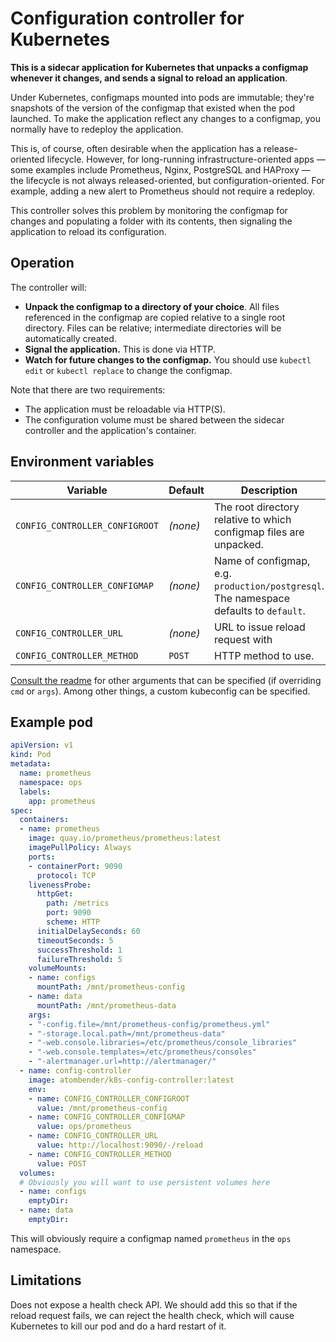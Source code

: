 # Configuration controller for Kubernetes

**This is a sidecar application for Kubernetes that unpacks a configmap whenever it changes, and sends a signal to reload an application**.

Under Kubernetes, configmaps mounted into pods are immutable; they're snapshots of the version of the configmap that existed when the pod launched. To make the application reflect any changes to a configmap, you normally have to redeploy the application.

This is, of course, often desirable when the application has a release-oriented lifecycle. However, for long-running infrastructure-oriented apps — some examples include Prometheus, Nginx, PostgreSQL and HAProxy — the lifecycle is not always released-oriented, but configuration-oriented. For example, adding a new alert to Prometheus should not require a redeploy.

This controller solves this problem by monitoring the configmap for changes and populating a folder with its contents, then signaling the application to reload its configuration.

## Operation

The controller will:

* **Unpack the configmap to a directory of your choice**. All files referenced in the configmap are copied relative to a single root directory. Files can be relative; intermediate directories will be automatically created.
* **Signal the application.** This is done via HTTP.
* **Watch for future changes to the configmap.** You should use `kubectl edit` or `kubectl replace` to change the configmap.

Note that there are two requirements:

* The application must be reloadable via HTTP(S).
* The configuration volume must be shared between the sidecar controller and the application's container.

## Environment variables

| **Variable** | **Default** | **Description** |
|------------|-----------|---------------|
| `CONFIG_CONTROLLER_CONFIGROOT` | _(none)_ | The root directory relative to which configmap files are unpacked. |
| `CONFIG_CONTROLLER_CONFIGMAP` | _(none)_ | Name of configmap, e.g. `production/postgresql`. The namespace defaults to `default`. |
| `CONFIG_CONTROLLER_URL` | _(none)_ | URL to issue reload request with |
| `CONFIG_CONTROLLER_METHOD` | `POST` | HTTP method to use. |

[Consult the readme](./README.md) for other arguments that can be specified (if overriding `cmd` or `args`). Among other things, a custom kubeconfig can be specified.

## Example pod

```yaml
apiVersion: v1
kind: Pod
metadata:
  name: prometheus
  namespace: ops
  labels:
    app: prometheus
spec:
  containers:
  - name: prometheus
    image: quay.io/prometheus/prometheus:latest
    imagePullPolicy: Always
    ports:
    - containerPort: 9090
      protocol: TCP
    livenessProbe:
      httpGet:
        path: /metrics
        port: 9090
        scheme: HTTP
      initialDelaySeconds: 60
      timeoutSeconds: 5
      successThreshold: 1
      failureThreshold: 5
    volumeMounts:
    - name: configs
      mountPath: /mnt/prometheus-config
    - name: data
      mountPath: /mnt/prometheus-data
    args:
    - "-config.file=/mnt/prometheus-config/prometheus.yml"
    - "-storage.local.path=/mnt/prometheus-data"
    - "-web.console.libraries=/etc/prometheus/console_libraries"
    - "-web.console.templates=/etc/prometheus/consoles"
    - "-alertmanager.url=http://alertmanager/"
  - name: config-controller
    image: atombender/k8s-config-controller:latest
    env:
    - name: CONFIG_CONTROLLER_CONFIGROOT
      value: /mnt/prometheus-config
    - name: CONFIG_CONTROLLER_CONFIGMAP
      value: ops/prometheus
    - name: CONFIG_CONTROLLER_URL
      value: http://localhost:9090/-/reload
    - name: CONFIG_CONTROLLER_METHOD
      value: POST
  volumes:
  # Obviously you will want to use persistent volumes here
  - name: configs
    emptyDir:
  - name: data
    emptyDir:
```

This will obviously require a configmap named `prometheus` in the `ops` namespace.

## Limitations

Does not expose a health check API. We should add this so that if the reload request fails, we can reject the health check, which will cause Kubernetes to kill our pod and do a hard restart of it.
